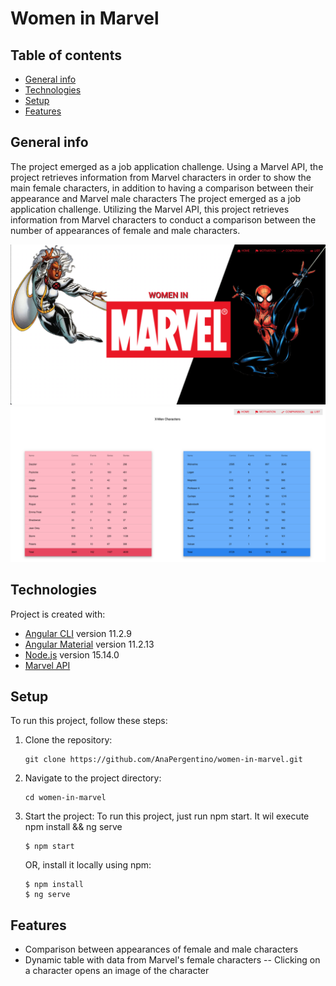 # Women in Marvel

## Table of contents
* [General info](#general-info)
* [Technologies](#technologies)
* [Setup](#setup)
* [Features](#features)

## General info
The project emerged as a job application challenge. Using a Marvel API, the project retrieves information from Marvel characters in order to show the main female characters, in addition to having a comparison between their appearance and Marvel male characters
The project emerged as a job application challenge. Utilizing the Marvel API, this project retrieves information from Marvel characters to conduct a comparison between the number of appearances of female and male characters.

![First Page](https://github.com/AnaPergentino/women-in-marvel/blob/master/screenshots/women-in-marvel-screenshot-home.png) 
![Comparison](https://github.com/AnaPergentino/women-in-marvel/blob/master/screenshots/women-in-marvel-screenshot-comparison-table.png) 

## Technologies
Project is created with:
* [Angular CLI](https://github.com/angular/angular-cli) version 11.2.9
* [Angular Material](https://material.angular.io/) version 11.2.13
* [Node.js](https://nodejs.org/en/) version 15.14.0
* [Marvel API](https://developer.marvel.com/) 
	
## Setup
To run this project, follow these steps:

1. Clone the repository:
    ```
    git clone https://github.com/AnaPergentino/women-in-marvel.git
    ```

2. Navigate to the project directory:
    ```
    cd women-in-marvel
    ```

3. Start the project:
To run this project, just run npm start. It wil execute npm install && ng serve
    ```
    $ npm start
    ```

    OR, install it locally using npm:
    ```
    $ npm install
    $ ng serve
    ```

## Features
- Comparison between appearances of female and male characters
- Dynamic table with data from Marvel's female characters
-- Clicking on a character opens an image of the character
